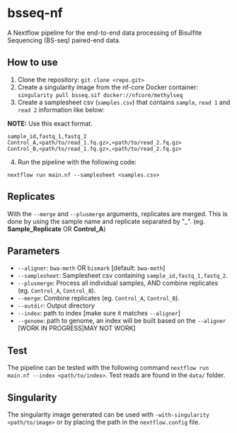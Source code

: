 # bsseq-nf
A Nextflow pipeline for the end-to-end data processing of Bisulfite Sequencing (BS-seq) paired-end data. 

## How to use

1. Clone the repository: `git clone <repo.git>`
2. Create a singularity image from the nf-core Docker container: `singularity pull bsseq.sif docker://nfcore/methylseq`
3. Create a samplesheet csv (`samples.csv`) that contains `sample`, `read 1` and `read 2` information like below:

**NOTE:** Use this exact format.

```
sample_id,fastq_1,fastq_2
Control_A,<path/to/read_1.fq.gz>,<path/to/read_2.fq.gz>
Control_B,<path/to/read_1.fq.gz>,<path/to/read_2.fq.gz>
```

4. Run the pipeline with the following code:

`nextflow run main.nf --samplesheet <samples.csv>`

## Replicates

With the `--merge` and `--plusmerge` arguments, replicates are merged. This is done by using the sample name and replicate separated by "_". (eg. **Sample_Replicate** OR **Control_A**)

## Parameters

* `--aligner`: `bwa-meth` OR `bismark` [default: `bwa-meth`]
* `--samplesheet`: Samplesheet csv containing `sample_id,fastq_1,fastq_2`.
* `--plusmerge`: Process all individual samples, AND combine replicates (eg. `Control_A`, `Control_B`).
* `--merge`: Combine replicates (eg. `Control_A`, `Control_B`).
* `--outdir`: Output directory
* `--index`: path to index [make sure it matches `--aligner`]
* `--genome`: path to genome, an index will be built based on the `--aligner` [WORK IN PROGRESS|MAY NOT WORK]

## Test

The pipeline can be tested with the following command `nextflow run main.nf --index <path/to/index>`. Test reads are found in the `data/` folder.

## Singularity

The singularity image generated can be used with `-with-singularity <path/to/image>` or by placing the path in the `nextflow.config` file.
